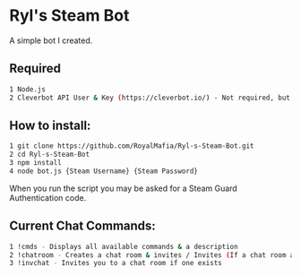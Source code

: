 # Ryl's Steam Bot
A simple bot I created.

## Required
```bash
1 Node.js
2 Cleverbot API User & Key (https://cleverbot.io/) - Not required, but the auto response won't work without it.
```

## How to install:
```bash
1 git clone https://github.com/RoyalMafia/Ryl-s-Steam-Bot.git
2 cd Ryl-s-Steam-Bot
3 npm install
4 node bot.js {Steam Username} {Steam Password}
```
When you run the script you may be asked for a Steam Guard Authentication code. 

## Current Chat Commands:
```bash
1 !cmds - Displays all available commands & a description
2 !chatroom - Creates a chat room & invites / Invites (If a chat room already exists) to exist chat room
3 !invchat - Invites you to a chat room if one exists
```
